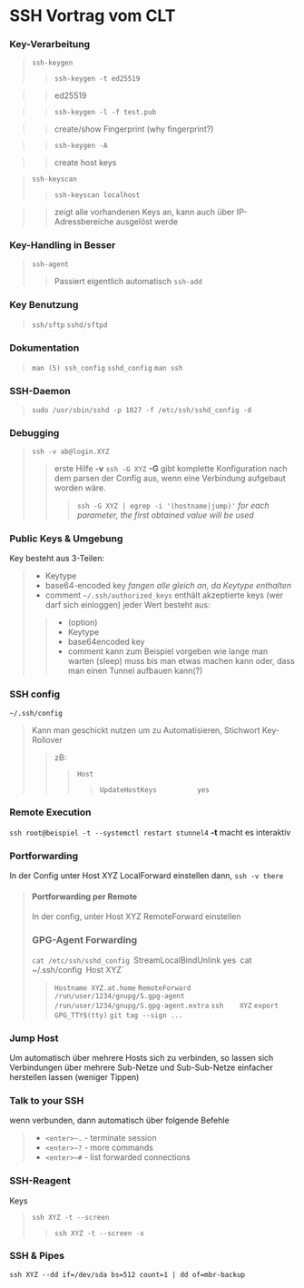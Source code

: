 # SSH Vortrag vom CLT
### Key-Verarbeitung
> `ssh-keygen`
> > `ssh-keygen -t ed25519`

> > ed25519


> > `ssh-keygen -l -f test.pub`


> > create/show Fingerprint (why fingerprint?)


> > `ssh-keygen -A`


> > create host keys


> `ssh-keyscan`
> > `ssh-keyscan localhost`


> > zeigt alle vorhandenen Keys an, kann auch über IP-Adressbereiche ausgelöst werde


### Key-Handling in Besser
> `ssh-agent`
> > Passiert eigentlich automatisch
> `ssh-add`


### Key Benutzung
> `ssh/sftp`
> `sshd/sftpd`


### Dokumentation
> `man (5) ssh_config`
> `sshd_config`
> `man ssh`


### SSH-Daemon
> `sudo /usr/sbin/sshd -p 1027 -f /etc/ssh/sshd_config -d`


### Debugging
> `ssh -v ab@login.XYZ`
> > erste Hilfe **-v**
> `ssh -G XYZ`
> > **-G** gibt komplette Konfiguration nach dem parsen der Config aus, wenn eine Verbindung
> > aufgebaut worden wäre.
> > > `ssh -G XYZ | egrep -i '(hostname|jump)'`
_for each parameter, the first obtained value will be used_


### Public Keys & Umgebung
Key besteht aus 3-Teilen:
> + Keytype
> + base64-encoded key *fangen alle gleich an, da Keytype enthalten*
> + comment
`~/.ssh/authorized_keys`
> enthält akzeptierte keys (wer darf sich einloggen)
> jeder Wert besteht aus:
> > + (option)
> > + Keytype
> > + base64encoded key
> > + comment
> kann zum Beispiel vorgeben wie lange man warten (sleep) muss bis man etwas machen kann
> oder, dass man einen Tunnel aufbauen kann(?)


### SSH config
`~/.ssh/config`
> Kann man geschickt nutzen um zu Automatisieren, Stichwort Key-Rollover
> > zB:
> > > `Host`
> > > > `UpdateHostKeys          yes`


### Remote Execution
`ssh root@beispiel -t --systemctl restart stunnel4`
**-t** macht es interaktiv


### Portforwarding
In der Config unter Host XYZ LocalForward einstellen dann,
`ssh -v there`
> #### Portforwarding per Remote
> In der config, unter Host XYZ RemoteForward einstellen
> ### GPG-Agent Forwarding
> `cat /etc/ssh/sshd_config
> `StreamLocalBindUnlink   yes`
> `cat ~/.ssh/config`
> `Host   XYZ`
> >   `Hostname XYZ.at.home`
> >   `RemoteForward /run/user/1234/gnupg/S.gpg-agent /run/user/1234/gnupg/S.gpg-agent.extra`
> `ssh    XYZ`
> `export GPG_TTY$(tty)`
> `git tag --sign ...`


### Jump Host
Um automatisch über mehrere Hosts sich zu verbinden, so lassen sich Verbindungen über mehrere Sub-Netze und Sub-Sub-Netze einfacher herstellen lassen (weniger Tippen)


### Talk to your SSH
wenn verbunden, dann automatisch über folgende Befehle
> + `<enter>~.`    - terminate session
> + `<enter>~?`    - more commands
> + `<enter>~#`    - list forwarded connections


### SSH-Reagent
Keys
> `ssh XYZ -t --screen`
> > `ssh XYZ -t --screen -x`


### SSH & Pipes
`ssh XYZ --dd if=/dev/sda bs=512 count=1 | dd of=mbr-backup`
